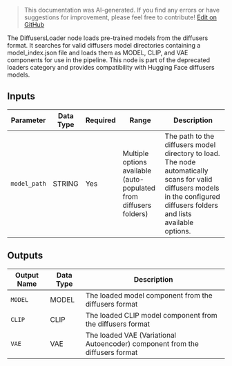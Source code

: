 > This documentation was AI-generated. If you find any errors or have suggestions for improvement, please feel free to contribute! [Edit on GitHub](https://github.com/Comfy-Org/embedded-docs/blob/main/comfyui_embedded_docs/docs/DiffusersLoader/en.md)

The DiffusersLoader node loads pre-trained models from the diffusers format. It searches for valid diffusers model directories containing a model_index.json file and loads them as MODEL, CLIP, and VAE components for use in the pipeline. This node is part of the deprecated loaders category and provides compatibility with Hugging Face diffusers models.

## Inputs

| Parameter | Data Type | Required | Range | Description |
|-----------|-----------|----------|-------|-------------|
| `model_path` | STRING | Yes | Multiple options available<br>(auto-populated from diffusers folders) | The path to the diffusers model directory to load. The node automatically scans for valid diffusers models in the configured diffusers folders and lists available options. |

## Outputs

| Output Name | Data Type | Description |
|-------------|-----------|-------------|
| `MODEL` | MODEL | The loaded model component from the diffusers format |
| `CLIP` | CLIP | The loaded CLIP model component from the diffusers format |
| `VAE` | VAE | The loaded VAE (Variational Autoencoder) component from the diffusers format |

